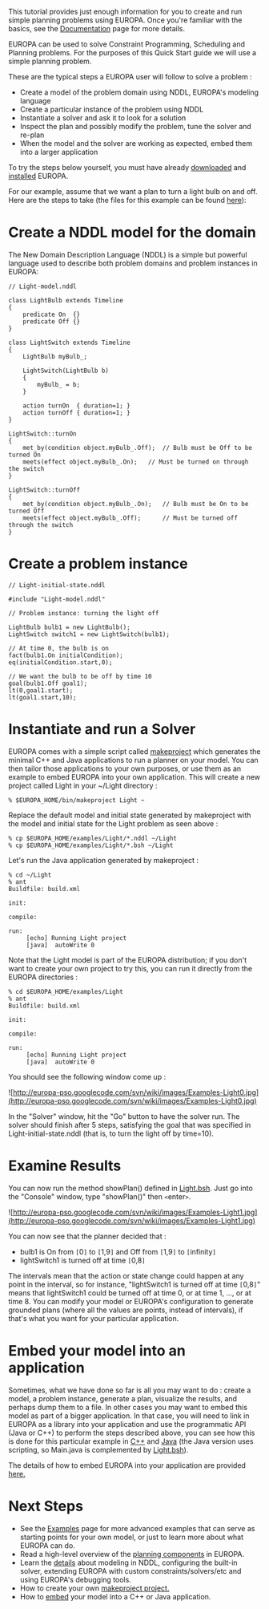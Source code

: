 This tutorial provides just enough information for you to create and run simple planning problems using EUROPA.  Once you're familiar with the basics, see the [Documentation](EuropaDocs.md) page for more details.

EUROPA can be used to solve Constraint Programming, Scheduling and Planning problems. For the purposes of this Quick Start guide we will use a simple planning problem.

These are the typical steps a EUROPA user will follow to solve a problem :

  * Create a model of the problem domain using NDDL, EUROPA's modeling language
  * Create a particular instance of the problem using NDDL
  * Instantiate a solver and ask it to look for a solution
  * Inspect the plan and possibly modify the problem, tune the solver and re-plan
  * When the model and the solver are working as expected, embed them into a larger application

To try the steps below yourself, you must have already [downloaded](EuropaDownload.md) and [installed](EuropaInstallation.md) EUROPA.

For our example, assume that we want a plan to turn a light bulb on and off.  Here are the steps to take (the files for this example can be found [here](http://code.google.com/p/europa-pso/source/browse/PLASMA/trunk/examples/Light)):

# Create a NDDL model for the domain #
The New Domain Description Language (NDDL) is a simple but powerful language used to describe both problem domains and problem instances in EUROPA:

```
// Light-model.nddl

class LightBulb extends Timeline
{
    predicate On  {}
    predicate Off {}
}

class LightSwitch extends Timeline
{
    LightBulb myBulb_;

    LightSwitch(LightBulb b)
    {
        myBulb_ = b;
    }

    action turnOn  { duration=1; }
    action turnOff { duration=1; }
}

LightSwitch::turnOn
{
    met_by(condition object.myBulb_.Off);  // Bulb must be Off to be turned On
    meets(effect object.myBulb_.On);   // Must be turned on through the switch
}

LightSwitch::turnOff
{
    met_by(condition object.myBulb_.On);   // Bulb must be On to be turned Off
    meets(effect object.myBulb_.Off);      // Must be turned off through the switch
}

```
# Create a problem instance #
```
// Light-initial-state.nddl

#include "Light-model.nddl"

// Problem instance: turning the light off

LightBulb bulb1 = new LightBulb();
LightSwitch switch1 = new LightSwitch(bulb1);

// At time 0, the bulb is on
fact(bulb1.On initialCondition);
eq(initialCondition.start,0);

// We want the bulb to be off by time 10
goal(bulb1.Off goal1);
lt(0,goal1.start);
lt(goal1.start,10);

```
# Instantiate and run a Solver #
EUROPA comes with a simple script called [makeproject](MakeprojectPage.md) which generates the minimal C++ and Java applications to run a planner on your model. You can then tailor those applications to your own purposes, or use them as an example to embed EUROPA into your own application. This will create a new project called Light in your ~/Light directory :

```
% $EUROPA_HOME/bin/makeproject Light ~
```
Replace the default model and initial state generated by makeproject with the model and initial state for the Light problem as seen above :

```
% cp $EUROPA_HOME/examples/Light/*.nddl ~/Light
% cp $EUROPA_HOME/examples/Light/*.bsh ~/Light
```
Let's run the Java application generated by makeproject :

```
% cd ~/Light
% ant
Buildfile: build.xml

init:

compile:

run:
     [echo] Running Light project
     [java]  autoWrite 0
```
Note that the Light model is part of the EUROPA distribution; if you don't want to create your own project to try this, you can run it directly from the EUROPA directories :

```
% cd $EUROPA_HOME/examples/Light
% ant
Buildfile: build.xml

init:

compile:

run:
     [echo] Running Light project
     [java]  autoWrite 0
```
You should see the following window come up :

![http://europa-pso.googlecode.com/svn/wiki/images/Examples-Light0.jpg](http://europa-pso.googlecode.com/svn/wiki/images/Examples-Light0.jpg)

In the "Solver" window, hit the "Go" button to have the solver run. The solver should finish after 5 steps, satisfying the goal that was specified in Light-initial-state.nddl (that is, to turn the light off by time=10).

# Examine Results #
You can now run the method showPlan() defined in [Light.bsh](http://code.google.com/p/europa-pso/source/browse/PLASMA/trunk/examples/Light/Light.bsh). Just go into the "Console" window, type "showPlan()" then `<`enter`>`.

![http://europa-pso.googlecode.com/svn/wiki/images/Examples-Light1.jpg](http://europa-pso.googlecode.com/svn/wiki/images/Examples-Light1.jpg)

You can now see that the planner decided that :

  * bulb1 is On from `[`0`]` to `[`1,9`]` and Off from `[`1,9`]` to `[`infinity`]`
  * lightSwitch1 is turned off at time `[`0,8`]`

The intervals mean that the action or state change could happen at any point in the interval, so for instance, "lightSwitch1 is turned off at time `[`0,8`]`" means that lightSwitch1 could be turned off at time 0, or at time 1, ..., or at time 8. You can modify your model or EUROPA's configuration to generate grounded plans (where all the values are points, instead of intervals), if that's what you want for your particular application.

# Embed your model into an application #
Sometimes, what we have done so far is all you may want to do : create a model, a problem instance, generate a plan, visualize the results, and perhaps dump them to a file. In other cases you may want to embed this model as part of a bigger application. In that case, you will need to link in EUROPA as a library into your application and use the programmatic API (Java or C++) to perform the steps described above, you can see how this is done for this particular example in [C++](http://code.google.com/p/europa-pso/source/browse/PLASMA/trunk/examples/Light/Light-Main.cc) and [Java](http://code.google.com/p/europa-pso/source/browse/PLASMA/trunk/examples/Light/java/Light/Main.java) (the Java version uses scripting, so Main.java is complemented by [Light.bsh](http://code.google.com/p/europa-pso/source/browse/PLASMA/trunk/examples/Light/Light.bsh)).

The details of how to embed EUROPA into your application are provided [here.](EmbeddingEUROPA.md)

# Next Steps #
  * See the [Examples](EuropaExamples.md) page for more advanced examples that can serve as starting points for your own model, or just to learn more about what EUROPA can do.
  * Read a high-level overview of the [planning components](PlanningApproach.md) in EUROPA.
  * Learn the [details](EuropaDocs.md) about modeling in NDDL, configuring the built-in solver, extending EUROPA with custom constraints/solvers/etc and using EUROPA's debugging tools.
  * How to create your own [makeproject project.](MakeprojectPage.md)
  * How to [embed](EmbeddingEUROPA.md) your model into a C++ or Java application.